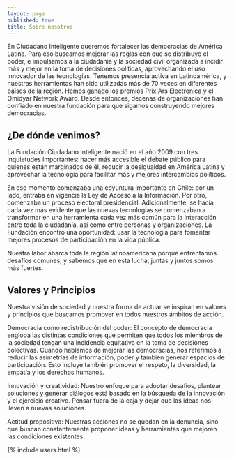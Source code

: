 ```yaml
---
layout: page
published: true
title: Sobre nosotros
---
```




En Ciudadano Inteligente queremos fortalecer las democracias de América Latina. Para eso buscamos mejorar las reglas con que se distribuye el poder, e impulsamos a la ciudadanía y la sociedad civil organizada a incidir más y mejor en la toma de decisiones políticas, aprovechando el uso innovador de las tecnologías.
Tenemos presencia activa en Latinoamérica, y nuestras herramientas han sido utilizadas más de 70 veces en diferentes países de la región.
Hemos ganado los premios Prix Ars Electronica y el Omidyar Network Award. Desde entonces, decenas de organizaciones han confiado en nuestra fundación para que sigamos construyendo mejores democracias.

## ¿De dónde venimos?
La Fundación Ciudadano Inteligente nació en el año 2009 con tres inquietudes importantes: hacer más accesible el debate público para quienes están marginados de él, reducir la desigualdad en América Latina y aprovechar la tecnología para facilitar más y mejores intercambios políticos.

En ese momento comenzaba una coyuntura importante en Chile: por un lado, entraba en vigencia la Ley de Acceso a la Información. Por otro, comenzaba un proceso electoral presidencial. Adicionalmente, se hacía cada vez más evidente que las nuevas tecnologías se comenzaban a transformar en una herramienta cada vez más común para la interacción entre toda la ciudadanía, así como entre personas y organizaciones. La Fundación encontró una oportunidad: usar la tecnología para fomentar mejores procesos de participación en la vida pública.

Nuestra labor abarca toda la región latinoamericana porque enfrentamos desafíos comunes, y sabemos que en esta lucha, juntas y juntos somos más fuertes. 

## Valores y Principios
Nuestra visión de sociedad y nuestra forma de actuar se inspiran en valores y principios  que buscamos promover en todos nuestros ámbitos de acción.

Democracia como redistribución del poder: El concepto de democracia engloba las distintas condiciones que permiten que todos los miembros de la sociedad tengan una incidencia equitativa en la toma de decisiones colectivas. Cuando hablamos de mejorar las democracias, nos referimos a reducir las asimetrías de información, poder y también generar espacios de participación. Esto incluye también promover el respeto, la diversidad, la empatía y los derechos humanos.

Innovación y creatividad: Nuestro enfoque para adoptar desafíos, plantear soluciones y generar diálogos está basado en la búsqueda de la innovación y el ejercicio creativo. Pensar fuera de la caja y dejar que las ideas nos lleven a nuevas soluciones.

Actitud propositiva: Nuestras acciones no se quedan en la denuncia, sino que buscan constantemente proponer ideas y herramientas que mejoren las condiciones existentes.

{% include users.html %}
